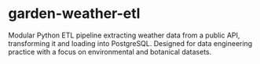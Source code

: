# garden-weather-etl
Modular Python ETL pipeline extracting weather data from a public API, transforming it and loading into PostgreSQL. Designed for data engineering practice with a focus on environmental and botanical datasets.
